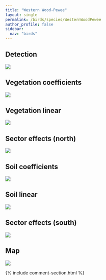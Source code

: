 ```yaml
---
title: "Western Wood-Pewee"
layout: single
permalink: /birds/species/WesternWoodPewee
author_profile: false
sidebar:
  nav: "birds"
---
```


<h2>Detection</h2>

<img src="https://beallen.github.io/DevelopmentWebsite/assets/images/birds/WesternWoodPewee/det.jpg">

<h2>Vegetation coefficients</h2>

<img src="https://beallen.github.io/DevelopmentWebsite/assets/images/birds/WesternWoodPewee/veghf.jpg">

<h2>Vegetation linear</h2>

<img src="https://beallen.github.io/DevelopmentWebsite/assets/images/birds/WesternWoodPewee/lin-north.jpg">

<h2>Sector effects (north)</h2>

<img src="https://beallen.github.io/DevelopmentWebsite/assets/images/birds/WesternWoodPewee/sector-north.jpg">

<h2>Soil coefficients</h2>

<img src="https://beallen.github.io/DevelopmentWebsite/assets/images/birds/WesternWoodPewee/soilhf.jpg">

<h2>Soil linear</h2>

<img src="https://beallen.github.io/DevelopmentWebsite/assets/images/birds/WesternWoodPewee/lin-south.jpg">

<h2>Sector effects (south)</h2>

<img src="https://beallen.github.io/DevelopmentWebsite/assets/images/birds/WesternWoodPewee/sector-south.jpg">

<h2>Map</h2>

<img src="https://beallen.github.io/DevelopmentWebsite/assets/images/birds/WesternWoodPewee/map.jpg">

{% include comment-section.html %}
